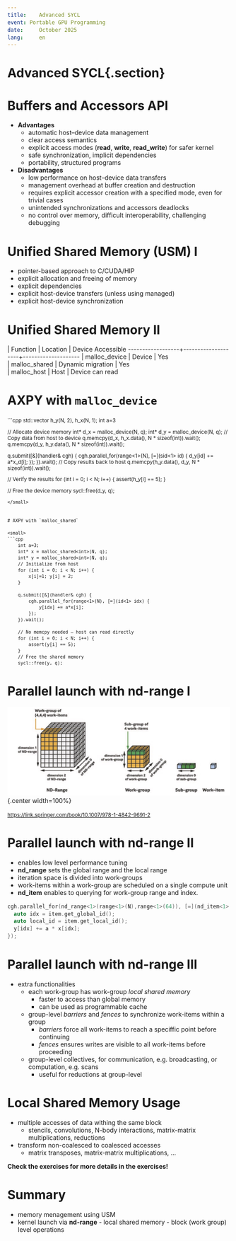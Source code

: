 ```yaml
---
title:    Advanced SYCL
event: Portable GPU Programming
date:     October 2025
lang:     en
---
```


# Advanced SYCL{.section}

# Buffers and Accessors API 
- **Advantages**
    - automatic host–device data management
    - clear access semantics
    - explicit access modes (**read**, **write**, **read_write**) for safer kernel
    - safe synchronization, implicit dependencies
    - portability, structured programs
- **Disadvantages**
    - low performance on host–device data transfers
    - management overhead at buffer creation and destruction
    - requires explicit accessor creation with a specified mode, even for trivial cases
    - unintended synchronizations and accessors deadlocks
    - no control over memory, difficult interoperability, challenging debugging
  
# Unified Shared Memory (USM) I

- pointer-based approach to C/CUDA/HIP
- explicit allocation and  freeing of memory
- explicit dependencies
- explicit host-device transfers (unless using managed)
- explicit host-device synchronization 

# Unified Shared Memory II

| Function        | Location	         | Device Accessible
------------------+--------------------+--------------------
| malloc_device	  | Device 	           | Yes                 
| malloc_shared	  | Dynamic migration  | Yes                 
| malloc_host	    | Host  	           | Device can read     

# AXPY with `malloc_device`  

<small>
```cpp
  std::vector<int> h_y(N, 2), h_x(N, 1);
  int a=3

  // Allocate device memory
  int* d_x = malloc_device<int>(N, q); 
  int* d_y = malloc_device<int>(N, q); 
  // Copy data from host to device
  q.memcpy(d_x, h_x.data(), N * sizeof(int)).wait(); 
  q.memcpy(d_y, h_y.data(), N * sizeof(int)).wait(); 

  q.submit([&](handler& cgh) {
    cgh.parallel_for(range<1>(N), [=](sid<1> id) {
      d_y[id] += a*x_d[i];
    });
  }).wait();
  // Copy results back to host
  q.memcpy(h_y.data(), d_y, N * sizeof(int)).wait();
  
  // Verify the results
  for (int i = 0; i < N; i++) {
    assert(h_y[i] == 5);
  }

  // Free the device memory
  sycl::free(d_y, q);
```
</small>


# AXPY with `malloc_shared`

<small>
```cpp
    int a=3;
    int* x = malloc_shared<int>(N, q);
    int* y = malloc_shared<int>(N, q);
    // Initialize from host
    for (int i = 0; i < N; i++) {
        x[i]=1; y[i] = 2; 
    }

    q.submit([&](handler& cgh) {
        cgh.parallel_for(range<1>(N), [=](id<1> idx) {
            y[idx] += a*x[i];
        });
    }).wait();

    // No memcpy needed — host can read directly
    for (int i = 0; i < N; i++) {
        assert(y[i] == 5);
    }
    // Free the shared memory
    sycl::free(y, q);
```
</small>


# Parallel launch with **nd-range** I

![](img/ndrange.jpg){.center width=100%}

<small>https://link.springer.com/book/10.1007/978-1-4842-9691-2</small>

# Parallel launch with **nd-range** II

 - enables low level performance tuning 
 - **nd_range** sets the global range and the local range 
 - iteration space is divided into work-groups
 - work-items within a work-group are scheduled on a single compute unit
 - **nd_item** enables to querying for work-group range and index.

```cpp
cgh.parallel_for(nd_range<1>(range<1>(N),range<1>(64)), [=](nd_item<1> item){
  auto idx = item.get_global_id();
  auto local_id = item.get_local_id();
  y[idx] += a * x[idx];
});
```

# Parallel launch with **nd-range** III
 - extra functionalities
    - each work-group has work-group *local shared memory*
        - faster to access than global memory
        - can be used as programmable cache
    - group-level *barriers* and *fences* to synchronize work-items within a group
        - *barriers* force all work-items to reach a speciffic point before continuing
        - *fences* ensures writes are visible to all work-items before proceeding
    - group-level collectives, for communication, e.g. broadcasting, or computation, e.g. scans
        - useful for reductions at group-level

# Local Shared Memory Usage 

- multiple accesses of data withing the same block
    - stencils, convolutions, N-body interactions, matrix-matrix multiplications, reductions
- transform non-coalesced to coalesced accesses
    -  matrix transposes, matrix-matrix multiplications, ...

**Check the exercises for more details in the exercises!**

# Summary

 - memory menagement using USM
 - kernel launch via **nd-range**
       - local shared memory
       - block (work group) level operations
